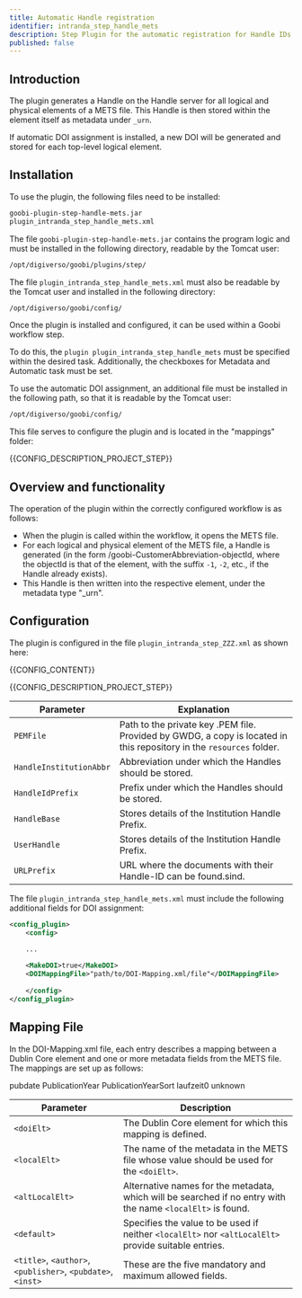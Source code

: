 ```yaml
---
title: Automatic Handle registration
identifier: intranda_step_handle_mets
description: Step Plugin for the automatic registration for Handle IDs in METS files
published: false
---
```


## Introduction 
The plugin generates a Handle on the Handle server for all logical and physical elements of a METS file. This Handle is then stored within the element itself as metadata under `_urn`.

If automatic DOI assignment is installed, a new DOI will be generated and stored for each top-level logical element.

## Installation
To use the plugin, the following files need to be installed:

```bash
goobi-plugin-step-handle-mets.jar
plugin_intranda_step_handle_mets.xml
```

The file `goobi-plugin-step-handle-mets.jar` contains the program logic and must be installed in the following directory, readable by the Tomcat user:

```bash
/opt/digiverso/goobi/plugins/step/
```

The file `plugin_intranda_step_handle_mets.xml` must also be readable by the Tomcat user and installed in the following directory:

```bash
/opt/digiverso/goobi/config/
```

Once the plugin is installed and configured, it can be used within a Goobi workflow step.

To do this, the `plugin plugin_intranda_step_handle_mets` must be specified within the desired task. Additionally, the checkboxes for Metadata and Automatic task must be set.

To use the automatic DOI assignment, an additional file must be installed in the following path, so that it is readable by the Tomcat user:

```bash
/opt/digiverso/goobi/config/
```

This file serves to configure the plugin and is located in the "mappings" folder:

{{CONFIG_DESCRIPTION_PROJECT_STEP}}

## Overview and functionality
The operation of the plugin within the correctly configured workflow is as follows:

* When the plugin is called within the workflow, it opens the METS file.
* For each logical and physical element of the METS file, a Handle is generated (in the form /goobi-CustomerAbbreviation-objectId, where the objectId is that of the element, with the suffix `-1`, `-2`, etc., if the Handle already exists).
* This Handle is then written into the respective element, under the metadata type "_urn".


## Configuration
The plugin is configured in the file `plugin_intranda_step_ZZZ.xml` as shown here:

{{CONFIG_CONTENT}}

{{CONFIG_DESCRIPTION_PROJECT_STEP}}

Parameter               | Explanation
------------------------|------------------------------------
`PEMFile`          | Path to the private key .PEM file. Provided by GWDG, a copy is located in this repository in the `resources` folder.|
`HandleInstitutionAbbr`   | Abbreviation under which the Handles should be stored. |
`HandleIdPrefix`          | Prefix under which the Handles should be stored.
`HandleBase`              | Stores details of the Institution Handle Prefix.
`UserHandle`              | Stores details of the Institution Handle Prefix.
`URLPrefix`               | URL where the documents with their Handle-ID can be found.sind. |

The file `plugin_intranda_step_handle_mets.xml` must include the following additional fields for DOI assignment:

```xml
<config_plugin>
	<config>

    ...
    
    <MakeDOI>true</MakeDOI>
	<DOIMappingFile>"path/to/DOI-Mapping.xml/file"</DOIMappingFile>
	
	</config>
</config_plugin>
```

## Mapping File
In the DOI-Mapping.xml file, each <map> entry describes a mapping between a Dublin Core element and one or more metadata fields from the METS file. The mappings are set up as follows:

<map>
  <doiElt>pubdate</doiElt>
  <localElt>PublicationYear</localElt>
  <altLocalElt>PublicationYearSort</altLocalElt>
  <altLocalElt>laufzeit0</altLocalElt>
  <default>unknown</default>
</map>

| Parameter               | Description                                                                                                      |
|-------------------------|------------------------------------------------------------------------------------------------------------------|
| `<doiElt>`              | The Dublin Core element for which this mapping is defined.                                                        |
| `<localElt>`            | The name of the metadata in the METS file whose value should be used for the `<doiElt>`.                          |
| `<altLocalElt>`         | Alternative names for the metadata, which will be searched if no entry with the name `<localElt>` is found.       |
| `<default>`             | Specifies the value to be used if neither `<localElt>` nor `<altLocalElt>` provide suitable entries.              |
| `<title>`, `<author>`, `<publisher>`, `<pubdate>`, `<inst>` | These are the five mandatory and maximum allowed fields.                                                   |
